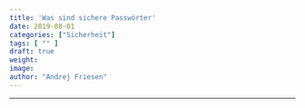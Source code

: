 ```yaml
---
title: 'Was sind sichere Passwörter'
date: 2019-08-01
categories: ["Sicherheit"]
tags: [ "" ]
draft: true
weight:
image:
author: "Andrej Friesen"
---
```




---
